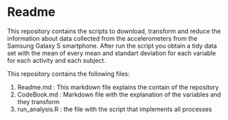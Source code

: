 Readme
========================================================

This repository contains the scripts to download, transform and reduce the information about data collected from the accelerometers from the Samsung Galaxy S smartphone. After run the script you obtain a tidy data set with the mean of every mean and standart deviation for each variable for each activity and each subject.

This repository contains the following files:

1. Readme.md : This markdown file explains the contain of the repository
2. CodeBook.md : Markdown file with the explanation of the variables and they transform
3. run_analysis.R : the file with the script that implements all processes 